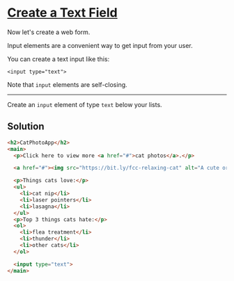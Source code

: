 # [Create a Text Field](https://learn.freecodecamp.org/responsive-web-design/basic-html-and-html5/create-a-text-field)

Now let's create a web form.

Input elements are a convenient way to get input from your user.

You can create a text input like this:

`<input type="text">`

Note that `input` elements are self-closing.

---

Create an `input` element of type `text` below your lists.

## Solution

```html
<h2>CatPhotoApp</h2>
<main>
  <p>Click here to view more <a href="#">cat photos</a>.</p>

  <a href="#"><img src="https://bit.ly/fcc-relaxing-cat" alt="A cute orange cat lying on its back."></a>

  <p>Things cats love:</p>
  <ul>
    <li>cat nip</li>
    <li>laser pointers</li>
    <li>lasagna</li>
  </ul>
  <p>Top 3 things cats hate:</p>
  <ol>
    <li>flea treatment</li>
    <li>thunder</li>
    <li>other cats</li>
  </ol>

  <input type="text">
</main>
```